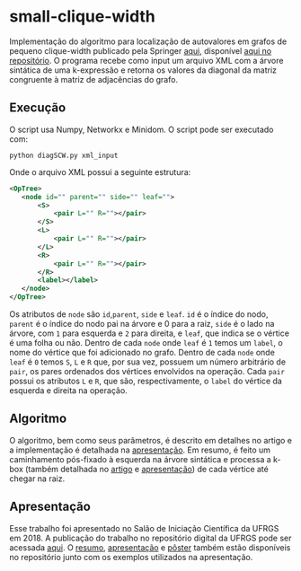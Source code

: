 # small-clique-width
 Implementação do algoritmo para localização de autovalores em grafos de pequeno clique-width publicado pela Springer [aqui](https://link.springer.com/chapter/10.1007/978-3-319-77404-6_35), disponível [aqui no repositório](small-clique-width.pdf). O programa recebe como input um arquivo XML com a árvore sintática de uma k-expressão e retorna os valores da diagonal da matriz congruente à matriz de adjacências do grafo.
 
## Execução
 O script usa Numpy, Networkx e Minidom. O script pode ser executado com:
 ```
 python diagSCW.py xml_input
 ```
 Onde o arquivo XML possui a seguinte estrutura:
 ```xml
 <OpTree>
	<node id="" parent="" side="" leaf="">
		<S>
			<pair L="" R=""></pair>
		</S>
		<L>
			<pair L="" R=""></pair>
		</L>
		<R>
			<pair L="" R=""></pair>
		</R>
		<label></label>
	</node>
</OpTree>
 ```
 Os atributos de `node` são `id`,`parent`, `side` e `leaf`. `id` é o índice do nodo, `parent` é o índice do nodo pai na árvore e 0 para a raiz, `side` é o lado na árvore, com `1` para esquerda e `2` para direita, e `leaf`, que indica se o vértice é uma folha ou não. Dentro de cada `node` onde `leaf` é `1` temos um `label`, o nome do vértice que foi adicionado no grafo. Dentro de cada `node` onde `leaf` é `0` temos `S`, `L` e `R` que, por sua vez, possuem um número arbitrário de `pair`, os pares ordenados dos vértices envolvidos na operação. Cada `pair` possui os atributos `L` e `R`, que são, respectivamente, o `label` do vértice da esquerda e direita na operação.
 
## Algoritmo
 O algoritmo, bem como seus parâmetros, é descrito em detalhes no artigo e a implementação é detalhada na [apresentação](SIC/Apresentacao.pdf). Em resumo, é feito um caminhamento pós-fixado à esquerda na árvore sintática e processa a k-box (também detalhada no [artigo](https://link.springer.com/chapter/10.1007/978-3-319-77404-6_35) e [apresentação](SIC/Apresentacao.pdf)) de cada vértice até chegar na raiz.
 
## Apresentação
Esse trabalho foi apresentado no Salão de Iniciação Científica da UFRGS em 2018. A publicação do trabalho no repositório digital da UFRGS pode ser acessada [aqui](https://lume.ufrgs.br/handle/10183/191369). O [resumo](SIC/Resumo.pdf), [apresentação](SIC/Apresentacao.pdf) e [pôster](SIC/Poster.pdf) também estão disponíveis no repositório junto com os exemplos utilizados na apresentação.
